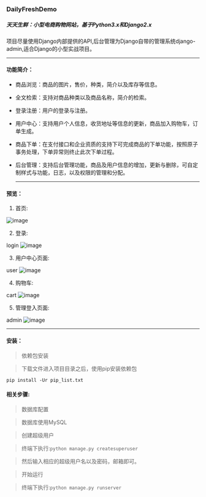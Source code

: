 

### DailyFreshDemo

#####	天天生鲜：小型电商购物网站，基于Python3.x和Django2.x  

​	项目尽量使用Django内部提供的API,后台管理为Django自带的管理系统django-admin,适合Django的小型实战项目。

***

#### 功能简介：

- 商品浏览：商品的图片，售价，种类，简介以及库存等信息。

- 全文检索：支持对商品种类以及商品名称，简介的检索。

- 登录注册：用户的登录与注册。

- 用户中心：支持用户个人信息，收货地址等信息的更新，商品加入购物车，订单生成。

- 商品下单：在支付接口和企业资质的支持下可完成商品的下单功能，按照原子事务处理，下单异常则终止此次下单过程。

- 后台管理：支持后台管理功能，商品及用户信息的增加，更新与删除，可自定制样式与功能，日志，以及权限的管理和分配。

  ***

#### 预览：

1. 首页:

![image](https://github.com/CarrymeQUQ/myimages/blob/master/images/WHM7VR~G~9F_M%5BV~CM0%24U%40X.png)

2. 登录:

login
![image](https://github.com/CarrymeQUQ/myimages/blob/master/images/%5BSACVK~%5BDQQ3UL7NB8G26%24H.png)

3. 用户中心页面:

user
![image](https://github.com/CarrymeQUQ/myimages/blob/master/images/JF7H6%40POP3OG~5%5BP2HH2ULD.png)

4. 购物车:

cart
![image](https://github.com/CarrymeQUQ/myimages/blob/master/images/JF7H6%40POP3OG~5%5BP2HH2ULD.png)

5. 管理登入页面:

admin
![image](https://github.com/CarrymeQUQ/myimages/blob/master/images/0AMDD(TXO9~N)HR%60%40I3%5D5Z2.png)

[更多页面]:https://github.com/CarrymeQUQ/myimages/tree/master/images

***

#### 安装：

>  依赖包安装

> 下载文件进入项目目录之后，使用pip安装依赖包

`pip install -Ur pip_list.txt`

#### 相关步骤:

>  数据库配置

>  数据库使用MySQL

>  创建超级用户

>  终端下执行:`python manage.py createsuperuser`

>  然后输入相应的超级用户名以及密码，邮箱即可。

>  开始运行

>  终端下执行:`python manage.py runserver`


